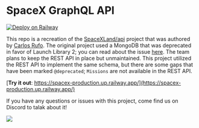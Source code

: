 # SpaceX GraphQL API

[![Deploy on Railway](https://railway.app/button.svg)](https://railway.app/new/template/WdJd2w?referralCode=xsbY2R)

This repo is a recreation of the [SpaceXLand/api](https://github.com/SpaceXLand/api) project that was authored by [Carlos Rufo](https://github.com/itscarlosrufo). The original project used a MongoDB that was deprecated in favor of Launch Library 2; you can read about the issue [here](https://github.com/r-spacex/SpaceX-API/issues/1243). The team plans to keep the REST API in place but unmaintained. This project utilized the REST API to implement the same schema, but there are some gaps that have been marked `@deprecated`; `Missions` are not available in the REST API.

[**Try it out**: https://spacex-production.up.railway.app/](https://spacex-production.up.railway.app/)

If you have any questions or issues with this project, come find us on Discord to talak about it!

<a href="https://discord.gg/graphos"><img src="https://discord.com/api/guilds/1022972389463687228/widget.png?style=banner2"></a>